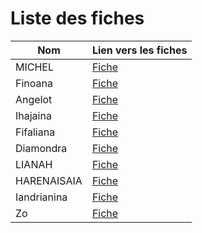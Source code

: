 
# Liste des fiches

                    

|  Nom       |Lien vers les fiches     |
|------------|-------------------------|
|MICHEL      |[Fiche](./MICHEL.md)     |
|Finoana     |[Fiche](./FINOANA.md)    |
|Angelot     |[Fiche](./ANGELOT.md)    |
|Ihajaina    |[Fiche](./IHAJAINA.md)   |
|Fifaliana   |[Fiche](./FIFALIANA.md)  |
|Diamondra   |[Fiche](./DIAMONDRA.md)  |
|LIANAH      |[Fiche](./LIANAH.md)     |
|HARENAISAIA |[Fiche](./HARENAISAIA.md)|
|Iandrianina |[Fiche](./IANDRIANINA.md)|
|Zo          |[Fiche](./ZO.md)         |




